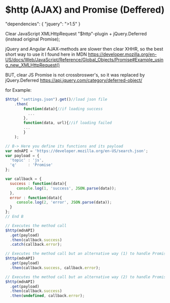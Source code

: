 # $http (AJAX) and Promise (Deffered)

"dependencies": {
    "jquery": ">1.5"
  }

Clear JavaScript XMLHttpRequest "$http"-plugin + jQuery.Deferred (instead original Promise);

jQuery and Angular AJAX-methods are slower then clear XHHR, so the best short way to use it I found here in MDN https://developer.mozilla.org/en-US/docs/Web/JavaScript/Reference/Global_Objects/Promise#Example_using_new_XMLHttpRequest()

BUT, clear JS Promise is not crossbroswer's, so it was replaced by jQuery.Deferred https://api.jquery.com/category/deferred-object/

for Example:

```javascript
$http( "settings.json").get()//load json file
	.then(
		function(data){//if loading success
		  ...
		},
		function(data, url){//if loading failed
  		...
		}
	);

// B-> Here you define its functions and its payload
var mdnAPI = 'https://developer.mozilla.org/en-US/search.json';
var payload = {
  'topic' : 'js',
  'q'     : 'Promise'
};

var callback = {
  success : function(data){
     console.log(1, 'success', JSON.parse(data));
  },
  error : function(data){
     console.log(2, 'error', JSON.parse(data));
  }
};
// End B

// Executes the method call 
$http(mdnAPI) 
  .get(payload) 
  .then(callback.success) 
  .catch(callback.error);

// Executes the method call but an alternative way (1) to handle Promise Reject case 
$http(mdnAPI) 
  .get(payload) 
  .then(callback.success, callback.error);

// Executes the method call but an alternative way (2) to handle Promise Reject case 
$http(mdnAPI) 
  .get(payload) 
  .then(callback.success)
  .then(undefined, callback.error);


```
